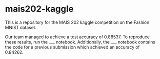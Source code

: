 # mais202-kaggle

This is a repository for the MAIS 202 kaggle competition on the Fashion MNIST dataset. 

Our team managed to achieve a test accuracy of 0.88537. To reproduce these results, run the ___ notebook. Additionally, the ___ notebook contains the code for a previous submission which achieved an accuracy of 0.84262. 

